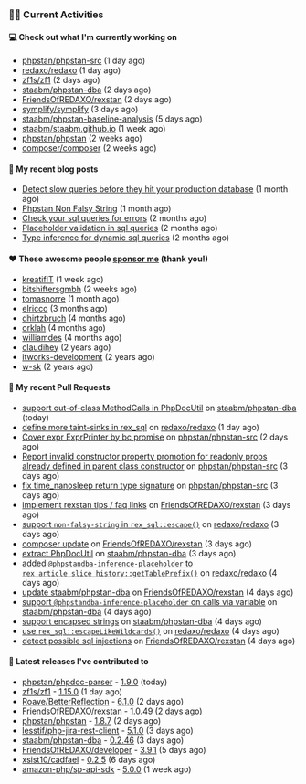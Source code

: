 ### 👨‍💻 Current Activities


#### 💻 Check out what I'm currently working on

- [phpstan/phpstan-src](https://github.com/phpstan/phpstan-src) (1 day ago)
- [redaxo/redaxo](https://github.com/redaxo/redaxo) (1 day ago)
- [zf1s/zf1](https://github.com/zf1s/zf1) (2 days ago)
- [staabm/phpstan-dba](https://github.com/staabm/phpstan-dba) (2 days ago)
- [FriendsOfREDAXO/rexstan](https://github.com/FriendsOfREDAXO/rexstan) (2 days ago)
- [symplify/symplify](https://github.com/symplify/symplify) (3 days ago)
- [staabm/phpstan-baseline-analysis](https://github.com/staabm/phpstan-baseline-analysis) (5 days ago)
- [staabm/staabm.github.io](https://github.com/staabm/staabm.github.io) (1 week ago)
- [phpstan/phpstan](https://github.com/phpstan/phpstan) (2 weeks ago)
- [composer/composer](https://github.com/composer/composer) (2 weeks ago)


#### 📜 My recent blog posts

- [Detect slow queries before they hit your production database](https://staabm.github.io/2022/08/16/phpstan-dba-query-plan-analysis.html) (1 month ago)
- [Phpstan Non Falsy String](https://staabm.github.io/2022/08/11/phpstan-non-falsy-string.html) (1 month ago)
- [Check your sql queries for errors](https://staabm.github.io/2022/08/05/phpstan-dba-syntax-error-detection.html) (2 months ago)
- [Placeholder validation in sql queries](https://staabm.github.io/2022/07/30/phpstan-dba-placeholder-validation.html) (2 months ago)
- [Type inference for dynamic sql queries](https://staabm.github.io/2022/07/23/phpstan-dba-inference-placeholder.html) (2 months ago)


#### ❤️ These awesome people [sponsor me](https://github.com/sponsors/staabm) (thank you!)

- [kreatifIT](https://github.com/kreatifIT) (1 week ago)
- [bitshiftersgmbh](https://github.com/bitshiftersgmbh) (2 weeks ago)
- [tomasnorre](https://github.com/tomasnorre) (1 month ago)
- [elricco](https://github.com/elricco) (3 months ago)
- [dhirtzbruch](https://github.com/dhirtzbruch) (4 months ago)
- [orklah](https://github.com/orklah) (4 months ago)
- [williamdes](https://github.com/williamdes) (4 months ago)
- [claudihey](https://github.com/claudihey) (2 years ago)
- [itworks-development](https://github.com/itworks-development) (2 years ago)
- [w-sk](https://github.com/w-sk) (2 years ago)


#### 🔨 My recent Pull Requests

- [support out-of-class MethodCalls in PhpDocUtil](https://github.com/staabm/phpstan-dba/pull/436) on [staabm/phpstan-dba](https://github.com/staabm/phpstan-dba) (today)
- [define more taint-sinks in rex_sql](https://github.com/redaxo/redaxo/pull/5353) on [redaxo/redaxo](https://github.com/redaxo/redaxo) (1 day ago)
- [Cover expr ExprPrinter by bc promise](https://github.com/phpstan/phpstan-src/pull/1794) on [phpstan/phpstan-src](https://github.com/phpstan/phpstan-src) (2 days ago)
- [Report invalid constructor property promotion for readonly props already defined in parent class constructor](https://github.com/phpstan/phpstan-src/pull/1788) on [phpstan/phpstan-src](https://github.com/phpstan/phpstan-src) (3 days ago)
- [fix time_nanosleep return type signature](https://github.com/phpstan/phpstan-src/pull/1787) on [phpstan/phpstan-src](https://github.com/phpstan/phpstan-src) (3 days ago)
- [implement rexstan tips / faq links](https://github.com/FriendsOfREDAXO/rexstan/pull/158) on [FriendsOfREDAXO/rexstan](https://github.com/FriendsOfREDAXO/rexstan) (3 days ago)
- [support `non-falsy-string` in `rex_sql::escape()`](https://github.com/redaxo/redaxo/pull/5350) on [redaxo/redaxo](https://github.com/redaxo/redaxo) (3 days ago)
- [composer update](https://github.com/FriendsOfREDAXO/rexstan/pull/157) on [FriendsOfREDAXO/rexstan](https://github.com/FriendsOfREDAXO/rexstan) (3 days ago)
- [extract PhpDocUtil](https://github.com/staabm/phpstan-dba/pull/435) on [staabm/phpstan-dba](https://github.com/staabm/phpstan-dba) (3 days ago)
- [added `@phpstandba-inference-placeholder` to `rex_article_slice_history::getTablePrefix()`](https://github.com/redaxo/redaxo/pull/5349) on [redaxo/redaxo](https://github.com/redaxo/redaxo) (4 days ago)
- [update staabm/phpstan-dba](https://github.com/FriendsOfREDAXO/rexstan/pull/156) on [FriendsOfREDAXO/rexstan](https://github.com/FriendsOfREDAXO/rexstan) (4 days ago)
- [support `@phpstandba-inference-placeholder` on calls via variable](https://github.com/staabm/phpstan-dba/pull/434) on [staabm/phpstan-dba](https://github.com/staabm/phpstan-dba) (4 days ago)
- [support encapsed strings](https://github.com/staabm/phpstan-dba/pull/433) on [staabm/phpstan-dba](https://github.com/staabm/phpstan-dba) (4 days ago)
- [use `rex_sql::escapeLikeWildcards()`](https://github.com/redaxo/redaxo/pull/5348) on [redaxo/redaxo](https://github.com/redaxo/redaxo) (4 days ago)
- [detect possible sql injections](https://github.com/FriendsOfREDAXO/rexstan/pull/155) on [FriendsOfREDAXO/rexstan](https://github.com/FriendsOfREDAXO/rexstan) (4 days ago)


#### 🔭 Latest releases I've contributed to

- [phpstan/phpdoc-parser](https://github.com/phpstan/phpdoc-parser) - [1.9.0](https://github.com/phpstan/phpdoc-parser/releases/tag/1.9.0) (today)
- [zf1s/zf1](https://github.com/zf1s/zf1) - [1.15.0](https://github.com/zf1s/zf1/releases/tag/1.15.0) (1 day ago)
- [Roave/BetterReflection](https://github.com/Roave/BetterReflection) - [6.1.0](https://github.com/Roave/BetterReflection/releases/tag/6.1.0) (2 days ago)
- [FriendsOfREDAXO/rexstan](https://github.com/FriendsOfREDAXO/rexstan) - [1.0.49](https://github.com/FriendsOfREDAXO/rexstan/releases/tag/1.0.49) (2 days ago)
- [phpstan/phpstan](https://github.com/phpstan/phpstan) - [1.8.7](https://github.com/phpstan/phpstan/releases/tag/1.8.7) (2 days ago)
- [lesstif/php-jira-rest-client](https://github.com/lesstif/php-jira-rest-client) - [5.1.0](https://github.com/lesstif/php-jira-rest-client/releases/tag/5.1.0) (3 days ago)
- [staabm/phpstan-dba](https://github.com/staabm/phpstan-dba) - [0.2.46](https://github.com/staabm/phpstan-dba/releases/tag/0.2.46) (3 days ago)
- [FriendsOfREDAXO/developer](https://github.com/FriendsOfREDAXO/developer) - [3.9.1](https://github.com/FriendsOfREDAXO/developer/releases/tag/3.9.1) (5 days ago)
- [xsist10/cadfael](https://github.com/xsist10/cadfael) - [0.2.5](https://github.com/xsist10/cadfael/releases/tag/0.2.5) (6 days ago)
- [amazon-php/sp-api-sdk](https://github.com/amazon-php/sp-api-sdk) - [5.0.0](https://github.com/amazon-php/sp-api-sdk/releases/tag/5.0.0) (1 week ago)
